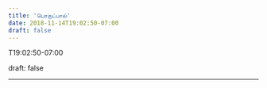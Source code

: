 ```yaml
---
title: 'பொருட்பால்'
date: 2018-11-14T19:02:50-07:00
draft: false
---
```

T19:02:50-07:00  

draft: false  

---